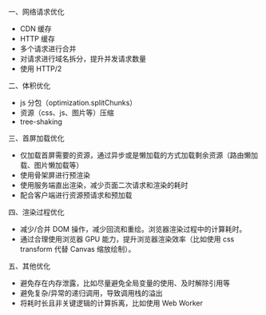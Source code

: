 一、网络请求优化

- CDN 缓存
- HTTP 缓存
- 多个请求进行合并
- 对请求进行域名拆分，提升并发请求数量
- 使用 HTTP/2

二、体积优化

- js 分包（optimization.splitChunks）
- 资源（css、js、图片等）压缩
- tree-shaking

三、首屏加载优化

- 仅加载首屏需要的资源，通过异步或是懒加载的方式加载剩余资源（路由懒加载、图片懒加载等）
- 使用骨架屏进行预渲染
- 使用服务端直出渲染，减少页面二次请求和渲染的耗时
- 配合客户端进行资源预请求和预加载

四、渲染过程优化

- 减少/合并 DOM 操作，减少回流和重绘。浏览器渲染过程中的计算耗时。
- 通过合理使用浏览器 GPU 能力，提升浏览器渲染效率（比如使用 css transform 代替 Canvas 缩放绘制）。

五、其他优化

- 避免存在内存泄露，比如尽量避免全局变量的使用、及时解除引用等
- 避免复杂/异常的递归调用，导致调用栈的溢出
- 将耗时长且非关键逻辑的计算拆离，比如使用 Web Worker
